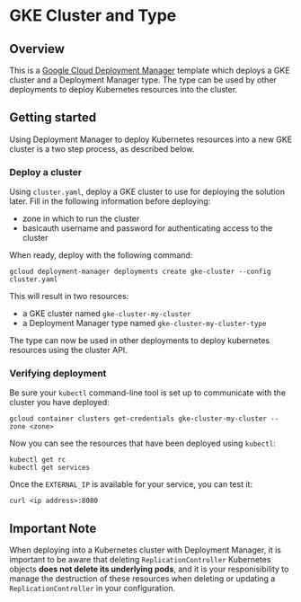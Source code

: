 # GKE Cluster and Type

## Overview

This is a [Google Cloud Deployment
Manager](https://cloud.google.com/deployment-manager/overview) template which
deploys a GKE cluster and a Deployment Manager type. The type can be used by
other deployments to deploy Kubernetes resources into the cluster.

## Getting started

Using Deployment Manager to deploy Kubernetes resources into a new GKE cluster
is a two step process, as described below.

### Deploy a cluster

Using `cluster.yaml`, deploy a GKE cluster to use for deploying the solution
later. Fill in the following information before deploying:

* zone in which to run the cluster
* basicauth username and password for authenticating access to the cluster

When ready, deploy with the following command:

    gcloud deployment-manager deployments create gke-cluster --config cluster.yaml

This will result in two resources:

* a GKE cluster named `gke-cluster-my-cluster`
* a Deployment Manager type named `gke-cluster-my-cluster-type`

The type can now be used in other deployments to deploy kubernetes resources
using the cluster API.

### Verifying deployment

Be sure your `kubectl` command-line tool is set up to communicate with the
cluster you have deployed:

    gcloud container clusters get-credentials gke-cluster-my-cluster --zone <zone>

Now you can see the resources that have been deployed using `kubectl`:

    kubectl get rc
    kubectl get services

Once the `EXTERNAL_IP` is available for your service, you can test it:

    curl <ip address>:8080

## Important Note

When deploying into a Kubernetes cluster with Deployment Manager, it is
important to be aware that deleting `ReplicationController` Kubernetes objects
**does not delete its underlying pods**, and it is your responisibility to
manage the destruction of these resources when deleting or updating a
`ReplicationController` in your configuration.

